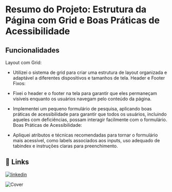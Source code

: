
# Resumo do Projeto: Estrutura da Página com Grid e Boas Práticas de Acessibilidade




## Funcionalidades

Layout com Grid:

- Utilizei o sistema de grid para criar uma estrutura de layout organizada e adaptável a diferentes dispositivos e tamanhos de tela.
Header e Footer Fixos:

- Fixei o header e o footer na tela para garantir que eles permaneçam visíveis enquanto os usuários navegam pelo conteúdo da página.

- Implementei um pequeno formulário de pesquisa, aplicando boas práticas de acessibilidade para garantir que todos os usuários, incluindo aqueles com deficiências, possam interagir facilmente com o formulário.
Boas Práticas de Acessibilidade:

- Apliquei atributos e técnicas recomendadas para tornar o formulário mais acessível, como labels associados aos inputs, uso adequado de tabindex e instruções claras para preenchimento.

## 🔗 Links

[![linkedin](https://img.shields.io/badge/linkedin-0A66C2?style=for-the-badge&logo=linkedin&logoColor=white)](https://www.linkedin.com/in/karine-prates-7202a1219)

![Cover](https://github.com/Karineprates/Foto-blog/assets/148368284/81fa536e-8f6c-41af-8a92-24e9f4c875e7)

